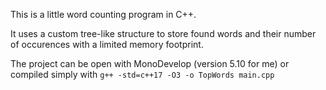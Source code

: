 ﻿This is a little word counting program in C++.

It uses a custom tree-like structure to store found words and their number of occurences
with a limited memory footprint.

The project can be open with MonoDevelop (version 5.10 for me) or compiled simply with
`g++ -std=c++17 -O3 -o TopWords main.cpp`
